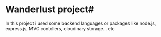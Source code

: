 # Wanderlust project#
In this project i used some backend languages or packages like node.js, express.js, MVC contollers, cloudinary storage... etc